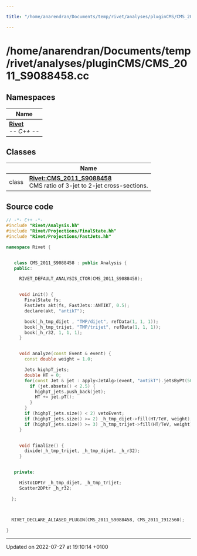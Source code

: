 ```yaml
---

title: "/home/anarendran/Documents/temp/rivet/analyses/pluginCMS/CMS_2011_S9088458.cc"

---
```


# /home/anarendran/Documents/temp/rivet/analyses/pluginCMS/CMS_2011_S9088458.cc



## Namespaces

| Name           |
| -------------- |
| **[Rivet](http://example.org/namespaces/namespacerivet/)** <br>-*- C++ -*-  |

## Classes

|                | Name           |
| -------------- | -------------- |
| class | **[Rivet::CMS_2011_S9088458](http://example.org/classes/classrivet_1_1cms__2011__s9088458/)** <br>CMS ratio of 3-jet to 2-jet cross-sections.  |




## Source code

```cpp
// -*- C++ -*-
#include "Rivet/Analysis.hh"
#include "Rivet/Projections/FinalState.hh"
#include "Rivet/Projections/FastJets.hh"

namespace Rivet {


   class CMS_2011_S9088458 : public Analysis {
   public:

     RIVET_DEFAULT_ANALYSIS_CTOR(CMS_2011_S9088458);


     void init() {
       FinalState fs;
       FastJets akt(fs, FastJets::ANTIKT, 0.5);
       declare(akt, "antikT");

       book(_h_tmp_dijet , "TMP/dijet", refData(1, 1, 1));
       book(_h_tmp_trijet, "TMP/trijet", refData(1, 1, 1));
       book(_h_r32, 1, 1, 1);
     }


     void analyze(const Event & event) {
       const double weight = 1.0;

       Jets highpT_jets;
       double HT = 0;
       for(const Jet & jet : apply<JetAlg>(event, "antikT").jetsByPt(50.0*GeV)) {
         if (jet.abseta() < 2.5) {
           highpT_jets.push_back(jet);
           HT += jet.pT();
         }
       }
       if (highpT_jets.size() < 2) vetoEvent;
       if (highpT_jets.size() >= 2) _h_tmp_dijet->fill(HT/TeV, weight);
       if (highpT_jets.size() >= 3) _h_tmp_trijet->fill(HT/TeV, weight);
     }


     void finalize() {
       divide(_h_tmp_trijet, _h_tmp_dijet, _h_r32);
     }


   private:

     Histo1DPtr _h_tmp_dijet, _h_tmp_trijet;
     Scatter2DPtr _h_r32;

  };



  RIVET_DECLARE_ALIASED_PLUGIN(CMS_2011_S9088458, CMS_2011_I912560);

}
```


-------------------------------

Updated on 2022-07-27 at 19:10:14 +0100
